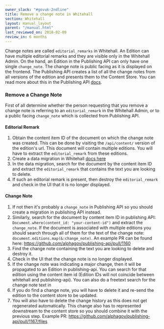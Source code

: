 ```yaml
---
owner_slack: "#govuk-2ndline"
title: Remove a change note in Whitehall
section: Whitehall
layout: manual_layout
parent: "/manual.html"
last_reviewed_on: 2018-02-09
review_in: 6 months
---
```


Change notes are called `editorial_remarks` in Whitehall. An Edition can
have multiple editorial remarks and they are visible only in the Whitehall
Admin. On the hand, an Edition in the Publishing API can only have one
single `change_note`. The change note is public facing as it is displayed on
the frontend. The Publishing API creates a list of all the change notes
from all versions of the edition and presents them to the Content Store.
You can read more about this in the Publishing API [docs](https://docs.publishing.service.gov.uk/apis/publishing-api/model.html#changenote).

### Remove a Change Note

First of all determine whether the person requesting that you remove a change note
is referring to an `editorial_remark` in the Whitehall Admin, or to a public facing
`change_note` which is collected from Publishing API.

#### Editorial Remark
1. Obtain the content item ID of the document on which the change note was created.
This can be done by visiting the `/api/content/` version of the edition's url.
This document will contain multiple editions. You will have to extract the
`editorial_remark` from these editions.
1. Create a data migration in Whitehall [docs here](https://github.com/alphagov/whitehall/blob/19cd7d72de32454d532c195f35b027fa1b3ba6ac/db/data_migration/README.md)
1. In the data migration, search for the document by the content item ID and
extract the `editorial_remark` that contains the text you are looking to delete.
1. If such an editorial remark is present, then destroy the `editorial_remark`
and check in the UI that it is no longer displayed.

#### Change Note
1. If not then it's probably a `change_note` in Publishing API so you should create
a migration in publishing API instead.
1. Similarly, search for the document by content item ID in publishing API:
`Document.where(content_id: "your-content-id")` and extract the `change_note`.
If the document is associated with multiple editions you should search through all
of them for the text of the change note: `document.editions.map(&:change_note)`.
An example PR can be found here: https://github.com/alphagov/publishing-api/pull/1160
1. Find the change note containing the text you are looking to delete and destroy it.
1. Check in the UI that the change note is no longer displayed.
1. If the change note was indicating a major change, then it will be propagated
to an Edition in publishing-api. You can search for that edition using the content
item id (Edition IDs will not coincide between whitehall and
publishing-api). You can also do a freetext search for the change note text in
1. If you do find a change note, you will have to delete it and re-send 
the edition to the content store to be updated. 
1. You will also have to delete the change history as this does not get regenerated 
automatically. This change also has to represented downstream to the content store
so you should combine it with the previous step. Example PR: https://github.com/alphagov/publishing-api/pull/1167/files

